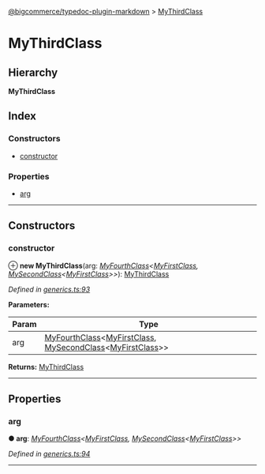 [@bigcommerce/typedoc-plugin-markdown](../README.md) > [MyThirdClass](../classes/mythirdclass.md)

# MyThirdClass

## Hierarchy

**MyThirdClass**

## Index

### Constructors

* [constructor](mythirdclass.md#markdown-header-constructor)

### Properties

* [arg](mythirdclass.md#markdown-header-arg)

---

## Constructors

###  constructor

⊕ **new MyThirdClass**(arg: *[MyFourthClass](myfourthclass.md)<[MyFirstClass](myfirstclass.md), [MySecondClass](mysecondclass.md)<[MyFirstClass](myfirstclass.md)>>*): [MyThirdClass](mythirdclass.md)

*Defined in [generics.ts:93](https://bitbucket.org/owner/repository_name/src/master/generics.ts?fileviewer&amp;#x3D;file-view-default#generics.ts-93)*

**Parameters:**

| Param | Type |
| ------ | ------ |
| arg | [MyFourthClass](myfourthclass.md)<[MyFirstClass](myfirstclass.md), [MySecondClass](mysecondclass.md)<[MyFirstClass](myfirstclass.md)>> |

**Returns:** [MyThirdClass](mythirdclass.md)

___

## Properties

###  arg

**● arg**: *[MyFourthClass](myfourthclass.md)<[MyFirstClass](myfirstclass.md), [MySecondClass](mysecondclass.md)<[MyFirstClass](myfirstclass.md)>>*

*Defined in [generics.ts:94](https://bitbucket.org/owner/repository_name/src/master/generics.ts?fileviewer&amp;#x3D;file-view-default#generics.ts-94)*

___

